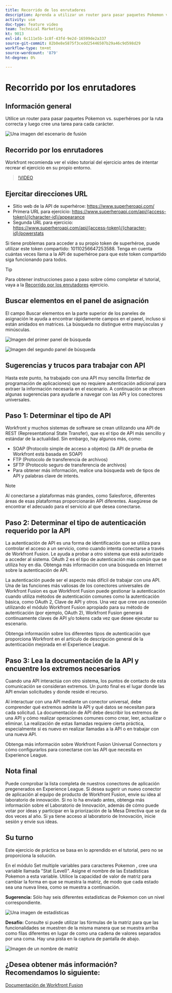 ```yaml
---
title: Recorrido de los enrutadores
description: Aprenda a utilizar un router para pasar paquetes Pokemon vs. superhéroes por la ruta correcta en [!DNL Adobe Workfront Fusion].
activity: use
doc-type: feature video
team: Technical Marketing
kt: 9013
exl-id: 6c111e5b-1c8f-43fd-9e2d-16599de2a337
source-git-commit: 82b0e8e5875f3cedd25446507b29a46c9d598d29
workflow-type: tm+mt
source-wordcount: '879'
ht-degree: 0%

---
```


# Recorrido por los enrutadores

## Información general

Utilice un router para pasar paquetes Pokemon vs. superhéroes por la ruta correcta y luego cree una tarea para cada carácter.

![Una imagen del escenario de fusión](assets/universal-connectors-and-routing-2.png)

## Recorrido por los enrutadores

Workfront recomienda ver el vídeo tutorial del ejercicio antes de intentar recrear el ejercicio en su propio entorno.

>[!VIDEO](https://video.tv.adobe.com/v/335272/?quality=12)

## Ejercitar direcciones URL

* Sitio web de la API de superhéroe: https://www.superheroapi.com/
* Primera URL para ejercicio: https://www.superheroapi.com/api/{access-token}/{character-id}/appearance
* Segunda URL para ejercicio: https://www.superheroapi.com/api/{access-token}/{character-id}/powerstats

Si tiene problemas para acceder a su propio token de superhéroe, puede utilizar este token compartido: 10110256647253588. Tenga en cuenta cuántas veces llama a la API de superhéroe para que este token compartido siga funcionando para todos.

>[!TIP]
>
>Para obtener instrucciones paso a paso sobre cómo completar el tutorial, vaya a la [Recorrido por los enrutadores](https://experienceleague.adobe.com/docs/workfront-learn/tutorials-workfront/fusion/exercises/routers.html?lang=en) ejercicio.


## Buscar elementos en el panel de asignación

El campo Buscar elementos en la parte superior de los paneles de asignación le ayuda a encontrar rápidamente campos en el panel, incluso si están anidados en matrices. La búsqueda no distingue entre mayúsculas y minúsculas.

![Imagen del primer panel de búsqueda](assets/universal-connectors-and-routing-3.png)

![Imagen del segundo panel de búsqueda](assets/universal-connectors-and-routing-4.png)

## Sugerencias y trucos para trabajar con API

Hasta este punto, ha trabajado con una API muy sencilla (Interfaz de programación de aplicaciones) que no requiere autenticación adicional para extraer la información necesaria en el escenario. A continuación se ofrecen algunas sugerencias para ayudarle a navegar con las API y los conectores universales.

## Paso 1: Determinar el tipo de API

Workfront y muchos sistemas de software se crean utilizando una API de REST (Representational State Transfer), que es el tipo de API más sencillo y estándar de la actualidad. Sin embargo, hay algunos más, como:

* SOAP (Protocolo simple de acceso a objetos) (la API de prueba de Workfront está basada en SOAP)
* FTP (Protocolo de transferencia de archivos)
* SFTP (Protocolo seguro de transferencia de archivos)
* Para obtener más información, realice una búsqueda web de tipos de API y palabras clave de interés.

>[!NOTE]
>
>Al conectarse a plataformas más grandes, como Salesforce, diferentes áreas de esas plataformas proporcionarán API diferentes. Asegúrese de encontrar el adecuado para el servicio al que desea conectarse.

## Paso 2: Determinar el tipo de autenticación requerido por la API

La autenticación de API es una forma de identificación que se utiliza para controlar el acceso a un servicio, como cuando intenta conectarse a través de Workfront Fusion. Le ayuda a probar a otro sistema que está autorizado a acceder al sistema. OAuth 2 es el tipo de autenticación más común que se utiliza hoy en día. Obtenga más información con una búsqueda en Internet sobre la autenticación de API.

La autenticación puede ser el aspecto más difícil de trabajar con una API. Una de las funciones más valiosas de los conectores universales de Workfront Fusion es que Workfront Fusion puede gestionar la autenticación cuando utiliza métodos de autenticación comunes como la autenticación básica, como OAuth 2, Clave de API y otros. Una vez que cree una conexión utilizando el módulo Workfront Fusion apropiado para su método de autenticación (por ejemplo, OAuth 2), Workfront Fusion generará continuamente claves de API y/o tokens cada vez que desee ejecutar su escenario.

Obtenga información sobre los diferentes tipos de autenticación que proporciona Workfront en el artículo de descripción general de la autenticación mejorada en el Experience League.

## Paso 3: Lea la documentación de la API y encuentre los extremos necesarios

Cuando una API interactúa con otro sistema, los puntos de contacto de esta comunicación se consideran extremos. Un punto final es el lugar donde las API envían solicitudes y donde reside el recurso.

Al interactuar con una API mediante un conector universal, debe comprender qué extremos admite la API y qué datos se necesitan para cada solicitud. La documentación de API debe describir los extremos de una API y cómo realizar operaciones comunes como crear, leer, actualizar o eliminar. La realización de estas llamadas requiere cierta práctica, especialmente si es nuevo en realizar llamadas a la API o en trabajar con una nueva API.

Obtenga más información sobre Workfront Fusion Universal Connectors y cómo configurarlos para conectarse con las API que necesita en Experience League.

## Nota final

Puede comprobar la lista completa de nuestros conectores de aplicación pregenerados en Experience League. Si desea sugerir un nuevo conector de aplicación al equipo de producto de Workfront Fusion, envíe su idea al laboratorio de innovación. Si no lo ha enviado antes, obtenga más información sobre el Laboratorio de Innovación, además de cómo puede votar por ideas y participar en la priorización de la Mesa Directiva que se da dos veces al año. Si ya tiene acceso al laboratorio de Innovación, inicie sesión y envíe sus ideas.

## Su turno

Este ejercicio de práctica se basa en lo aprendido en el tutorial, pero no se proporciona la solución.

En el módulo Set multiple variables para caracteres Pokemon , cree una variable llamada &quot;Stat (Level)&quot;. Asigne el nombre de las Estadísticas Pokemon a esta variable. Utilice la capacidad de valor de matriz para cambiar la forma en que se muestra la matriz, de modo que cada estado sea una nueva línea, como se muestra a continuación.

**Sugerencia:** Sólo hay seis diferentes estadísticas de Pokemon con un nivel correspondiente.

![Una imagen de estadísticas](assets/universal-connectors-and-routing-5.png)

**Desafío:** Consulte si puede utilizar las fórmulas de la matriz para que las funcionalidades se muestren de la misma manera que se muestra arriba como filas diferentes en lugar de como una cadena de valores separados por una coma. Hay una pista en la captura de pantalla de abajo.

![Imagen de un nombre de matriz](assets/universal-connectors-and-routing-6.png)

## ¿Desea obtener más información? Recomendamos lo siguiente:

[Documentación de Workfront Fusion](https://experienceleague.adobe.com/docs/workfront/using/adobe-workfront-fusion/workfront-fusion-2.html?lang=en)
